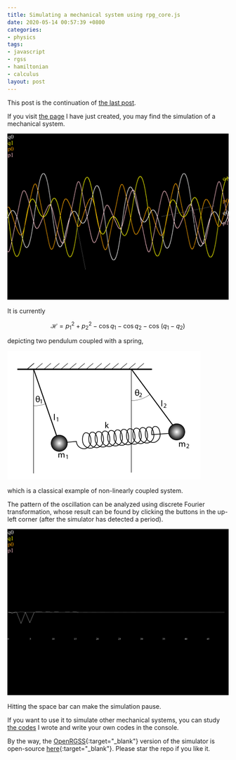 ```yaml
---
title: Simulating a mechanical system using rpg_core.js
date: 2020-05-14 00:57:39 +0800
categories:
- physics
tags:
- javascript
- rgss
- hamiltonian
- calculus
layout: post
---
```


This post is the continuation of
[the last post](/physics/2020/04/28/simulation-rgss.html).

If you visit [the page](/rpg/mechsimul/) I have just created,
you may find the simulation of a mechanical system.

![Result of simulation](/assets/images/rpgmv_simul.png)

It is currently

$$
    \mathcal H=p_1^2+p_2^2-\cos q_1-\cos q_2-
    \cos\!\left(q_1-q_2\right)
$$

depicting two pendulum coupled with a spring,

![Spring-coupled pendulums](/assets/images/spring_coupled_pendulum.png)

which is a classical example of non-linearly coupled system.

The pattern of the oscillation can be analyzed using
discrete Fourier transformation, whose result can be found by
clicking the buttons in the up-left corner
(after the simulator has detected a period).

![Result of DFT](/assets/images/rpgmv_simul_fft.png)

Hitting the space bar can make the simulation pause.

If you want to use it to simulate other mechanical systems,
you can study [the codes](/rpg/mechsimul/js/mechsimul.js) I wrote
and write your own codes in the console.

By the way, the
[OpenRGSS](https://github.com/UlyssesZh/OpenRGSS/){:target="_blank"}
version of the simulator is open-source
[here](https://github.com/UlyssesZh/mechsimul/){:target="_blank"}.
Please star the repo if you like it.
